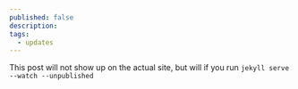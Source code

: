```yaml
---
published: false
description: 
tags:
  - updates
---
```


This post will not show up on the actual site, but will if you run `jekyll serve --watch --unpublished`
